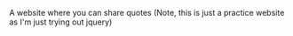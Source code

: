 A website where you can share quotes
(Note, this is just a practice website as I'm just trying out jquery)
